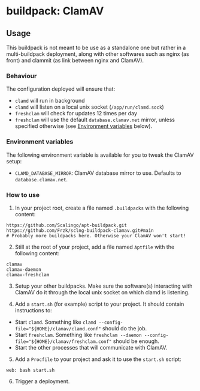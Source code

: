 # buildpack: ClamAV

## Usage

This buildpack is not meant to be use as a standalone one but rather in a
multi-buildpack deployment, along with other softwares such as nginx (as front)
and clammit (as link between nginx and ClamAV).

### Behaviour

The configuration deployed will ensure that:

- `clamd` will run in background
- `clamd` will listen on a local unix socket (`/app/run/clamd.sock`)
- `freshclam` will check for updates 12 times per day
- `freshclam` will use the default `database.clamav.net` mirror, unless
  specified otherwise (see [Environment variables](#environment-variables)
  below).

### Environment variables

The following environment variable is available for you to tweak the ClamAV
setup:

- `CLAMD_DATABASE_MIRROR`: ClamAV database mirror to use. Defaults to
  `database.clamav.net`.

### How to use

1. In your project root, create a file named `.buildpacks` with the following
content:

```
https://github.com/Scalingo/apt-buildpack.git
https://github.com/Frzk/sclng-buildpack-clamav.git#main
# Probably more buildpacks here. Otherwise your ClamAV won't start!
```

2. Still at the root of your project, add a file named `Aptfile` with the
following content:

```
clamav
clamav-daemon
clamav-freshclam
```

3. Setup your other buildpacks. Make sure the software(s) interacting with
ClamAV do it through the local unix socket on which clamd is listening.

4. Add a `start.sh` (for example) script to your project. It should contain
instructions to:

  - Start `clamd`. Something like `clamd --config-file="${HOME}/clamav/clamd.conf"`
    should do the job.
  - Start `freshclam`. Something like `freshclam --daemon --config-file="${HOME}/clamav/freshclam.conf"`
    should be enough.
  - Start the other processes that will communicate with ClamAV.

5. Add a `Procfile` to your project and ask it to use the `start.sh` script:

```
web: bash start.sh
```

6. Trigger a deployment.

